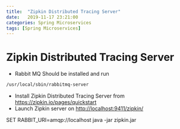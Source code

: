 ```yaml
---
title:  "Zipkin Distributed Tracing Server"
date:   2019-11-17 23:21:00
categories: Spring Microservices
tags: [Spring Microservices]
---
```


# Zipkin Distributed Tracing Server

* Rabbit MQ Should be installed and run
```sh
/usr/local/sbin/rabbitmq-server
```
* Install Zipkin Distributed Tracing Server from
<https://zipkin.io/pages/quickstart>
* Launch Zipkin server on
<http://localhost:9411/zipkin/>


SET RABBIT_URI=amqp://localhost java -jar zipkin.jar
